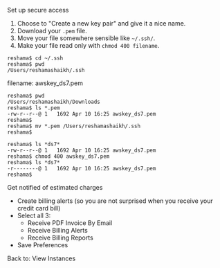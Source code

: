 Set up secure access

 1. Choose to "Create a new key pair" and give it a nice name.
 2. Download your `.pem` file.
 3. Move your file somewhere sensible like `~/.ssh/`.
 4. Make your file read only with `chmod 400 filename`.
 

```
reshama$ cd ~/.ssh
reshama$ pwd
/Users/reshamashaikh/.ssh
```
filename:
awskey_ds7.pem

```
reshama$ pwd
/Users/reshamashaikh/Downloads
reshama$ ls *.pem
-rw-r--r--@ 1   1692 Apr 10 16:25 awskey_ds7.pem
reshama$ 
reshama$ mv *.pem /Users/reshamashaikh/.ssh
reshama$ 
```

```
reshama$ ls *ds7*
-rw-r--r--@ 1   1692 Apr 10 16:25 awskey_ds7.pem
reshama$ chmod 400 awskey_ds7.pem
reshama$ ls *ds7*
-r--------@ 1   1692 Apr 10 16:25 awskey_ds7.pem
reshama$ 
```

Get notified of estimated charges
 * Create billing alerts (so you are not surprised when you receive your credit card bill)
 * Select all 3:  
    * Receive PDF Invoice By Email
    * Receive Billing Alerts
    * Receive Billing Reports
 * Save Preferences
 
Back to:  View Instances


 

